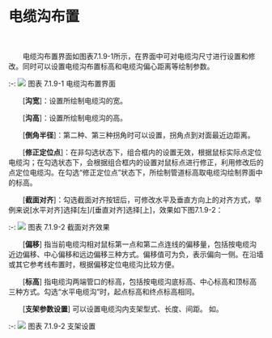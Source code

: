 # 电缆沟布置
<br/>

&emsp;&emsp;电缆沟布置界面如图表7.1.9-1所示，在界面中可对电缆沟尺寸进行设置和修改。同时可以设置电缆沟布置标高和电缆沟偏心距离等绘制参数。

:-: ![](images/356.png)
图表 7.1.9-1 电缆沟布置界面

&emsp;&emsp;\[**沟宽**\]：设置所绘制电缆沟的宽。

&emsp;&emsp;\[**沟高**\]：设置所绘制电缆沟的高。

&emsp;&emsp;\[**倒角半径**\]：第二种、第三种拐角时可以设置，拐角点到对面最近边距离。

&emsp;&emsp;\[**修正定位点**\]：在非勾选状态下，组合框内的设置无效，根据鼠标实际点定位电缆沟；在勾选状态下，会根据组合框内的设置对鼠标点进行修正，利用修改后的点定位电缆沟。在勾选“修正定位点”状态下，所绘制管道标高取电缆沟绘制界面中的标高。

&emsp;&emsp;\[**截面对齐**\]：勾选截面对齐按钮后，可修改水平及垂直方向上的对齐方式，举例来说\[水平对齐\]选择\[左\]/\[垂直对齐\]选择\[上\]，效果如下图7.1.9-2：

:-: ![](images/357.png)
图表 7.1.9-2 截面对齐效果

&emsp;&emsp;\[**偏移**\] 指当前电缆沟相对鼠标第一点和第二点连线的偏移量，包括按电缆沟近边偏移、中心偏移和远边偏移三种方式。偏移值可为负，表示偏向一侧。在沿墙或其它参考线布置时，根据偏移定位电缆沟比较方便。

&emsp;&emsp;\[**标高**\] 指电缆沟两端管口的标高，包括按电缆沟底标高、中心标高和顶标高三种方式。勾选“水平电缆沟”时，起点标高和终点标高相同。

&emsp;&emsp;\[**支架参数设置**\] 可以设置电缆沟内支架型式、长度、间距。 如。


:-: ![](images/358.png)
图表 7.1.9-2 支架设置
